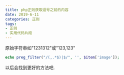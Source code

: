```yaml
---
title: php正则获取逗号之前的内容
date: 2019-6-11
categories: 正则
tags: 
- 正则
- 实用代码片段
---
```


原始字符串如"1231312"或"123,123"

```php
echo preg_filter("/(,.*$)|$/", '', $item['image']);
```

以后会找到更好的方法吧.